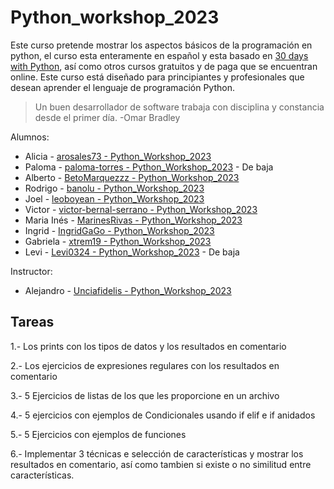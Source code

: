 # Python_workshop_2023

Este curso pretende mostrar los aspectos básicos de la programación en python, el curso esta enteramente en español y esta basado en [30 days with Python](https://github.com/Asabeneh/30-Days-Of-Python), así como otros cursos gratuitos y de paga que se encuentran online. Este curso está diseñado para principiantes y profesionales que desean aprender el lenguaje de programación Python. 

>Un buen desarrollador de software trabaja con disciplina y constancia desde el primer día. -Omar Bradley

Alumnos:

* Alicia - [arosales73 - Python_Workshop_2023](https://github.com/arosales73/Python_Homework) 
* Paloma - [paloma-torres - Python_Workshop_2023](https://github.com/paloma-torres/) - De baja
* Alberto - [BetoMarquezzz - Python_Workshop_2023](https://github.com/BetoMarquezzz/Python_Homework)
* Rodrigo - [banolu - Python_Workshop_2023](https://github.com/banolu/Python_Homework)
* Joel - [leoboyean - Python_Workshop_2023](https://github.com/leoboyean/python_homework)
* Victor - [victor-bernal-serrano - Python_Workshop_2023](https://github.com/victor-bernal-serrano/Python_Homework)
* Maria Inés - [MarinesRivas - Python_Workshop_2023](https://github.com/MarinesRivas/Python_Homework)
* Ingrid - [IngridGaGo - Python_Workshop_2023](https://github.com/IngridGaGo/Python_Homework)
* Gabriela - [xtrem19 - Python_Workshop_2023](https://github.com/xtrem19/Python_Homework)
* Levi - [Levi0324 - Python_Workshop_2023](https://github.com/Levi0324/Pyhton_homework) - De baja

Instructor:

* Alejandro - [Unciafidelis - Python_Workshop_2023](https://github.com/unciafidelis/)

## Tareas

1.- Los prints con los tipos de datos y los resultados en comentario

2.- Los ejercicios de expresiones regulares con los resultados en comentario

3.- 5 Ejercicios de listas de los que les proporcione en un archivo

4.- 5 ejercicios con ejemplos de Condicionales usando if elif e if anidados

5.- 5 Ejercicios con ejemplos de funciones

6.- Implementar 3 técnicas e selección de características y mostrar los resultados en comentario, así como tambien si existe o no similitud entre características.
